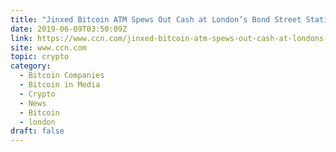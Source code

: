 ```yaml
---
title: "Jinxed Bitcoin ATM Spews Out Cash at London’s Bond Street Station"
date: 2019-06-09T03:50:09Z
link: https://www.ccn.com/jinxed-bitcoin-atm-spews-out-cash-at-londons-bond-street-station?utm_medium=RSS&utm_source=hune
site: www.ccn.com
topic: crypto
category:
  - Bitcoin Companies
  - Bitcoin in Media
  - Crypto
  - News
  - Bitcoin
  - london
draft: false
---
```

